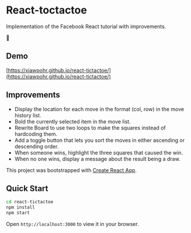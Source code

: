 # React-toctactoe

Implementation of the Facebook React tutorial with improvements.



## Demo
[https://xiawpohr.github.io/react-tictactoe/](https://xiawpohr.github.io/react-tictactoe/)

## Improvements

* Display the location for each move in the format (col, row) in the move history list.
* Bold the currently selected item in the move list.
* Rewrite Board to use two loops to make the squares instead of hardcoding them.
* Add a toggle button that lets you sort the moves in either ascending or descending order.
* When someone wins, highlight the three squares that caused the win.
* When no one wins, display a message about the result being a draw. 

This project was bootstrapped with [Create React App](https://github.com/facebookincubator/create-react-app).

## Quick Start
```sh
cd react-tictactoe
npm install
npm start
```
Open `http://localhost:3000` to view it in your browser.
